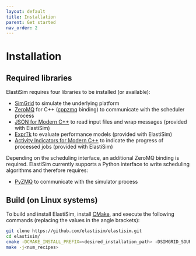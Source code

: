 ```yaml
---
layout: default
title: Installation
parent: Get started
nav_order: 2
---
```


# Installation

## Required libraries

ElastiSim requires four libraries to be installed (or available):
- [SimGrid](https://simgrid.org/) to simulate the underlying platform
- [ZeroMQ](https://zeromq.org/) for C++ ([cppzmq](https://github.com/zeromq/cppzmq) binding) to communicate with the scheduler process
- [JSON for Modern C++](https://json.nlohmann.me/) to read input files and wrap messages (provided with ElastiSim)
- [ExprTk](https://www.partow.net/programming/exprtk/) to evaluate performance models (provided with ElastiSim)
- [Activity Indicators for Modern C++](https://github.com/p-ranav/indicators) to indicate the progress of processed jobs (provided with ElastiSim)

Depending on the scheduling interface, an additional ZeroMQ binding is required. ElastiSim currently supports a Python interface to write scheduling algorithms and therefore requires:
- [PyZMQ](https://pyzmq.readthedocs.io/) to communicate with the simulator process

## Build (on Linux systems)

To build and install ElastiSim, install [CMake](https://cmake.org/), and execute the following commands (replacing the values in the angle brackets):

```sh
git clone https://github.com/elastisim/elastisim.git
cd elastisim/
cmake -DCMAKE_INSTALL_PREFIX=<desired_installation_path> -DSIMGRID_SOURCE_DIR=<simgrid_installation_path> -DCMAKE_BUILD_TYPE="Release" .
make -j<num_recipes>
```
